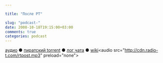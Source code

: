 ```yaml
---

title: "После РТ"

slug: "podcast-"
date: 2008-10-18T19:15:00+03:00
comments: true
categories: podcast
---
```

[аудио](http://cdn.radio-t.com/rtpost.mp3) ● [пиратский torrent](http://pirates.radio-t.com/torrents/rtpost.mp3.torrent) ● [лог чата](http://chat.radio-t.com/logs/radio-t-.html) ● [wiki](http://wiki.radio-t.com/%D0%9F%D0%BE%D1%81%D0%BB%D0%B5_%D0%A0%D0%A2_)<audio src="http://cdn.radio-t.com/rtpost.mp3" preload="none">
